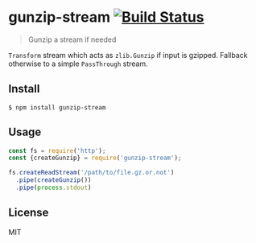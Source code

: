 # gunzip-stream [![Build Status](https://travis-ci.org/jdesboeufs/gunzip-stream.svg?branch=master)](https://travis-ci.org/jdesboeufs/gunzip-stream)

> Gunzip a stream if needed

`Transform` stream which acts as `zlib.Gunzip` if input is gzipped. Fallback otherwise to a simple `PassThrough` stream.

## Install

```
$ npm install gunzip-stream
```


## Usage

```js
const fs = require('http');
const {createGunzip} = require('gunzip-stream');

fs.createReadStream('/path/to/file.gz.or.not')
  .pipe(createGunzip())
  .pipe(process.stdout)
```

## License

MIT
